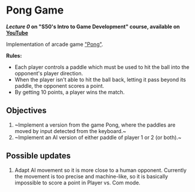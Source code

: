 # Pong Game
***Lecture 0* on "S50's Intro to Game Development" course, available on [YouTube](https://www.youtube.com/playlist?list=PLWKjhJtqVAbluXJKKbCIb4xd7fcRkpzoz)**
    
Implementation of arcade game ["Pong"](https://www.wikiwand.com/en/Pong).

**Rules:**
- Each player controls a paddle which must be used to hit the ball into the opponent's 
player direction.
- When the player isn't able to hit the ball back, letting it pass beyond its paddle, the 
opponent scores a point.
- By getting 10 points, a player wins the match.

## Objectives

1. ~Implement a version from the game Pong, where the paddles are moved by input detected from the keyboard.~
2. ~Implement an AI version of either paddle of player 1 or 2 (or both).~

## Possible updates

1. Adapt AI movement so it is more close to a human opponent. Currently the movement is too precise and machine-like, so it is basically impossible to score a point in Player vs. Com mode.
